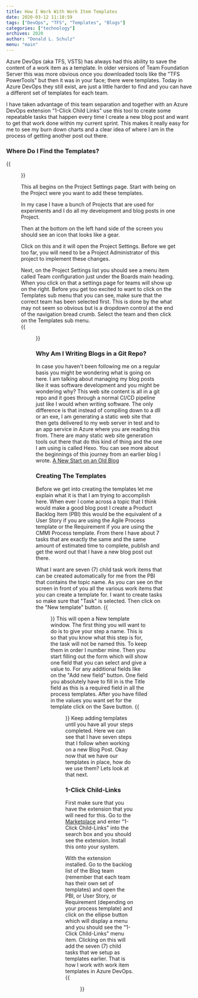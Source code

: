 ```yaml
---
title: How I Work With Work Item Templates
date: 2020-03-12 11:18:59
tags: ["DevOps", "TFS", "Templates", "Blogs"]
categories: ["technology"]
archives: 2020
author: "Donald L. Schulz"
menu: "main"
---
```

Azure DevOps (aka TFS, VSTS) has always had this ability to save the content of a work item as a template.  In older versions of Team Foundation Server this was more obvious once you downloaded tools like the "TFS PowerTools" but then it was in your face; there were templates.  Today in Azure DevOps they still exist, are just a little harder to find and you can have a different set of templates for each team.

I have taken advantage of this team separation and together with an Azure DevOps extension "1-Click Child Links" use this tool to create some repeatable tasks that happen every time I create a new blog post and want to get that work done within my current sprint.  This makes it really easy for me to see my burn down charts and a clear idea of where I am in the process of getting another post out there.
### Where Do I Find the Templates?
{{<figure src="/images/ProjectSettings.png" class="left" width="200" alt="Project Settings">}}

This all begins on the Project Settings page.  Start with being on the Project were you want to add these templates.  

In my case I have a bunch of Projects that are used for experiments and I do all my development and blog posts in one Project.  

Then at the bottom on the left hand side of the screen you should see an icon that looks like a gear.  

Click on this and it will open the Project Settings.  Before we get too far, you will need to be a Project Administrator of this project to implement these changes.

Next, on the Project Settings list you should see a menu item called Team configuration just under the Boards main heading.  When you click on that a settings page for teams will show up on the right.  Before you get too excited to want to click on the Templates sub menu that you can see, make sure that the correct team has been selected first.  This is done by the what may not seem so obvious but is a dropdown control at the end of the navigation bread crumb.  Select the team and then click on the Templates sub menu.  
{{<figure alt="Team Configuration" src="/images/2020-03-13_8-10-19.png" >}}
### Why Am I Writing Blogs in a Git Repo?
In case you haven't been following me on a regular basis you might be wondering what is going on here.  I am talking about managing my blog posts like it was software development and you might be wondering why?  This web site content is all in a git repo and it goes through a normal CI/CD pipeline just like I would when writing software.  The only difference is that instead of compiling down to a dll or an exe, I am generating a static web site that then gets delivered to my web server in test and to an app service in Azure where you are reading this from.  There are many static web site generation tools out there that do this kind of thing and the one I am using is called Hexo.  You can see more about the beginnings of this journey from an earlier blog I wrote.  [A New Start on an Old Blog](/2016/01/A-New-Start-on-an-Old-Blog/)

### Creating The Templates
Before we get into creating the templates let me explain what it is that I am trying to accomplish here.  When ever I come across a topic that I think would make a good blog post I create a Product Backlog Item (PBI) this would be the equivalent of a User Story if you are using the Agile Process template or the Requirement if you are using the CMMI Process template.  From there I have about 7 tasks that are exactly the same and the same amount of estimated time to complete, publish and get the word out that I have a new blog post out there.

What I want are seven (7) child task work items that can be created automatically for me from the PBI that contains the topic name.  As you can see on the screen in front of you all the various work items that you can create a template for.  I want to create tasks so make sure that "Task" is selected.  Then click on the "New template" button.
{{<figure alt="New template" src="/images/2020-03-13_10-56-44.png">}}
This will open a New template window.  The first thing you will want to do is to give your step a name.  This is so that you know what this step is for, the task will not be named this.  To keep them in order I number mine.  Then you start filling out the form which will show one field that you can select and give a value to.  For any additional fields like on the "Add new field" button.  One field you absolutely have to fill in is the Title field as this is a required field in all the process templates.  After you have filled in the values you want set for the template click on the Save button.
{{<figure alt="List of Templates" src="/images/2020-03-13_14-06-51.png">}}
Keep adding templates until you have all your steps completed.  Here we can see that I have seven steps that I follow when working on a new Blog Post.  Okay now that we have our templates in place, how do we use them?  Lets look at that next.
### 1-Click Child-Links
First make sure that you have the extension that you will need for this.  Go to the [Marketplace](https://marketplace.visualstudio.com/azuredevops) and enter "1-Click Child-Links" into the search box and you should see the extension.  Install this onto your system.

With the extension installed.  Go to the backlog list of the Blog team (remember that each team has their own set of templates) and open the PBI, or User Story, or Requirement (depending on your process template)  and click on the ellipse button which will display a menu and you should see the "1-Click Child-Links" menu item.  Clicking on this will add the seven (7) child tasks that we setup as templates earlier.  That is how I work with work item templates in Azure DevOps.
{{<figure alt="1-Click Child-Links" src="/images/2020-03-13_14-24-51.png">}}